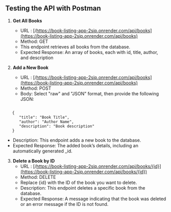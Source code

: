 ## Testing the API with Postman

1. **Get All Books**
   - URL : [/https://book-listing-app-2sip.onrender.com/api/books](https://book-listing-app-2sip.onrender.com/api/books)
   - Method: GET
   - This endpoint retrieves all books from the database.
   - Expected Response: An array of books, each with id, title, author, and description

2. **Add a New Book**
   - URL : [/https://book-listing-app-2sip.onrender.com/api/books](https://book-listing-app-2sip.onrender.com/api/books)
   - Method: POST
   - Body: Select "raw" and "JSON" format, then provide the following JSON:
````

   {
      "title": "Book Title",
      "author": "Author Name",
      "description": "Book description"
   }

````
   - Description: This endpoint adds a new book to the database.
   - Expected Response: The added book’s details, including an automatically generated _id.


3. **Delete a Book by ID**
   - URL : [/https://book-listing-app-2sip.onrender.com/api/books/{id}](https://book-listing-app-2sip.onrender.com/api/books/{id})
   - Method: DELETE
   - Replace {id} with the ID of the book you want to delete.
   - Description: This endpoint deletes a specific book from the database.
   - Expected Response: A message indicating that the book was deleted or an error message if the ID is not found.
